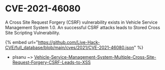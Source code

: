# CVE-2021-46080

A Cross Site Request Forgery (CSRF) vulnerability exists in Vehicle Service Management System 1.0. An successful CSRF attacks leads to Stored Cross Site Scripting Vulnerability.

{% embed url="https://github.com/Live-Hack-CVE/full_database/blob/main/cves/2021/CVE-2021-46080.json" %}


* plsanu ~> [Vehicle-Service-Management-System-Multiple-Cross-Site-Request-Forgery-CSRF-Leads-to-XSS](https://zeste.alice-snow.ru/2021/database/cve-2021-46080/vehicle-service-management-system-multiple-cross-site-request-forgery-csrf-leads-to-xss-plsanu)